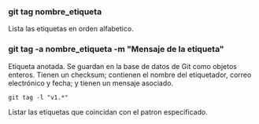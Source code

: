### git tag nombre_etiqueta
Lista las etiquetas en orden alfabetico.

### git tag -a nombre_etiqueta -m "Mensaje de la etiqueta"

Etiqueta anotada. Se guardan en la base de datos de Git como objetos enteros. Tienen un checksum; contienen el nombre del etiquetador, correo electrónico y fecha; y tienen un mensaje asociado.

```
git tag -l "v1.*"
```
Listar las etiquetas que coincidan con el patron especificado.
